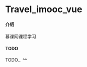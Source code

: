 <!--
 * @Author: your name
 * @Date: 2020-09-21 08:50:51
 * @LastEditTime: 2020-09-21 09:05:40
 * @LastEditors: Please set LastEditors
 * @Description: In User Settings Edit
 * @FilePath: \travel_imooc_vue\README.md
-->
# Travel_imooc_vue

#### 介绍
慕课网课程学习

#### TODO
TODO... ^^